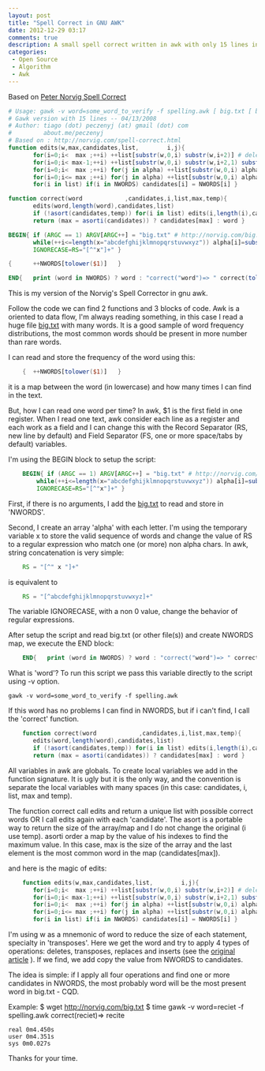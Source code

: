 ```yaml
---
layout: post
title: "Spell Correct in GNU AWK"
date: 2012-12-29 03:17
comments: true
description: A small spell correct written in awk with only 15 lines inspired in Peter Norvig's Spell Correct
categories: 
 - Open Source
 - Algorithm
 - Awk
---
```


Based on [Peter Norvig Spell Correct](http://norvig.com/spell-correct.html)

``` awk small spell corrector in gawk https://gist.github.com/4404742 link to gist
# Usage: gawk -v word=some_word_to_verify -f spelling.awk [ big.txt [ big2.txt ... ]]
# Gawk version with 15 lines -- 04/13/2008
# Author: tiago (dot) peczenyj (at) gmail (dot) com
#         about.me/peczenyj
# Based on : http://norvig.com/spell-correct.html
function edits(w,max,candidates,list,        i,j){
       for(i=0;i<  max ;++i) ++list[substr(w,0,i) substr(w,i+2)] # deletes
       for(i=0;i< max-1;++i) ++list[substr(w,0,i) substr(w,i+2,1) substr(w,i+1,1) substr(w,i+3)] # transposes
       for(i=0;i<  max ;++i) for(j in alpha) ++list[substr(w,0,i) alpha[j] substr(w,i+2)] # replaces
       for(i=0;i<= max ;++i) for(j in alpha) ++list[substr(w,0,i) alpha[j] substr(w,i+1)] # inserts
       for(i in list) if(i in NWORDS) candidates[i] = NWORDS[i] } 

function correct(word            ,candidates,i,list,max,temp){
       edits(word,length(word),candidates,list)
       if (!asort(candidates,temp)) for(i in list) edits(i,length(i),candidates)
       return (max = asorti(candidates)) ? candidates[max] : word }

BEGIN{ if (ARGC == 1) ARGV[ARGC++] = "big.txt" # http://norvig.com/big.txt
       while(++i<=length(x="abcdefghijklmnopqrstuvwxyz")) alpha[i]=substr(x,i,1)
       IGNORECASE=RS="[^"x"]+" }

{      ++NWORDS[tolower($1)]   }

END{   print (word in NWORDS) ? word : "correct("word")=> " correct(tolower(word)) }
``` 
This is my version of the Norvig's Spell Corrector in gnu awk. 

Follow the code we can find 2 functions and 3 blocks of code. Awk is a oriented to data flow, I'm always reading something, in this case I read a huge file [big.txt](http://norvig.com/big.txt) with many words. It is a good sample of word frequency distributions, the most common words should be present in more number than rare words.

<!-- more -->

I can read and store the frequency of the word using this:
``` awk
	{  ++NWORDS[tolower($1)]   }
```	
it is a map between the word (in lowercase) and how many times I can find in the text.

But, how I can read one word per time? In awk, $1 is the first field in one register. When I read one text, awk consider each line as a register and each work as a field and I can change this with the Record Separator (RS, new line by default) and Field Separator (FS, one or more space/tabs by default) variables.

I'm using the BEGIN block to setup the script:
``` awk
	BEGIN{ if (ARGC == 1) ARGV[ARGC++] = "big.txt" # http://norvig.com/big.txt
       	while(++i<=length(x="abcdefghijklmnopqrstuvwxyz")) alpha[i]=substr(x,i,1)
       	IGNORECASE=RS="[^"x"]+" }
```
First, if there is no arguments, I add the [big.txt](http://norvig.com/big.txt) to read and store in 'NWORDS'.

Second, I create an array 'alpha' with each letter. I'm using the temporary variable x to store the valid sequence of words and change the value of RS to a regular expression who match one (or more) non alpha chars. In awk, string concatenation is very simple:
``` awk
	RS = "[^" x "]+"
``` 	
is equivalent to	
``` awk
	RS = "[^abcdefghijklmnopqrstuvwxyz]+"
``` 
The variable IGNORECASE, with a non 0 value, change the behavior of regular expressions.

After setup the script and read big.txt (or other file(s)) and create NWORDS map, we execute the END block:
``` awk
	END{   print (word in NWORDS) ? word : "correct("word")=> " correct(tolower(word)) }
``` 	
What is 'word'? To run this script we pass this variable directly to the script using -v option. 

	gawk -v word=some_word_to_verify -f spelling.awk 	
	
If this word has no problems I can find in NWORDS, but if i can't find, I call the 'correct' function.
``` awk
	function correct(word            ,candidates,i,list,max,temp){
       edits(word,length(word),candidates,list)
       if (!asort(candidates,temp)) for(i in list) edits(i,length(i),candidates)
       return (max = asorti(candidates)) ? candidates[max] : word }
``` 
All variables in awk are globals. To create local variables we add in the function signature. It is ugly but it is the only way, and the convention is separate the local variables with many spaces (in this case: candidates, i, list, max and temp).

The function correct call edits and return a unique list with possible correct words OR I call edits again with each 'candidate'. The asort is a portable way to return the size of the array/map and I do not change the original (i use temp). asorti order a map by the value of his indexes to find the maximum value. In this case, max is the size of the array and the last element is the most common word in the map (candidates[max]).

and here is the magic of edits:
``` awk
	function edits(w,max,candidates,list,        i,j){
       for(i=0;i<  max ;++i) ++list[substr(w,0,i) substr(w,i+2)] # deletes
       for(i=0;i< max-1;++i) ++list[substr(w,0,i) substr(w,i+2,1) substr(w,i+1,1) substr(w,i+3)] # transposes
       for(i=0;i<  max ;++i) for(j in alpha) ++list[substr(w,0,i) alpha[j] substr(w,i+2)] # replaces
       for(i=0;i<= max ;++i) for(j in alpha) ++list[substr(w,0,i) alpha[j] substr(w,i+1)] # inserts
       for(i in list) if(i in NWORDS) candidates[i] = NWORDS[i] }
``` 
I'm using w as a mnemonic of word to reduce the size of each statement, specialty in 'transposes'. Here we get the word and try to apply 4 types of operations: deletes, transposes, replaces and inserts (see the [original article](http://norvig.com/spell-correct.html) ). If we find, we add copy the value from NWORDS to candidates.

The idea is simple: if I apply all four operations and find one or more candidates in NWORDS, the most probably word will be the most present word in big.txt - CQD.

Example:
    $ wget http://norvig.com/big.txt
	$ time gawk -v word=reciet -f spelling.awk 
	correct(reciet)=> recite

	real 0m4.450s
	user 0m4.351s
	sys 0m0.027s

Thanks for your time. 